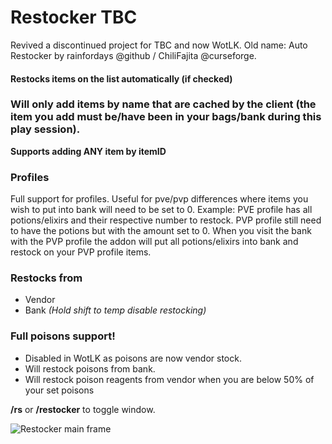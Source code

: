 # Restocker TBC

Revived a discontinued project for TBC and now WotLK. Old name: Auto Restocker by
rainfordays @github / ChiliFajita @curseforge.

#### Restocks items on the list automatically (if checked)

### Will only add items by name that are cached by the client (the item you add must be/have been in your bags/bank during this play session).

**Supports adding ANY item by itemID**

### Profiles

Full support for profiles.
Useful for pve/pvp differences where items you wish to put into bank will need to be set to 0.
Example: PVE profile has all potions/elixirs and their respective number to restock. PVP profile still need to have the
potions but with the amount set to 0. When you visit the bank with the PVP profile the addon will put all
potions/elixirs into bank and restock on your PVP profile items.

### Restocks from

- Vendor
- Bank *(Hold shift to temp disable restocking)*

### Full poisons support!

- Disabled in WotLK as poisons are now vendor stock.
- Will restock poisons from bank.
- Will restock poison reagents from vendor when you are below 50% of your set poisons

**/rs** or **/restocker** to toggle window.

![Restocker main frame](https://i.ibb.co/xG8zSN1/restocker.png)
